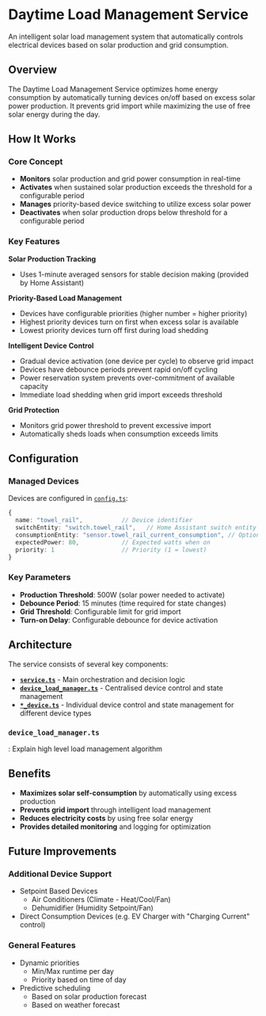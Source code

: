 # Daytime Load Management Service

An intelligent solar load management system that automatically controls electrical devices based on solar production and grid consumption.

## Overview

The Daytime Load Management Service optimizes home energy consumption by automatically turning devices on/off based on excess solar power production. It prevents grid import while maximizing the use of free solar energy during the day.

## How It Works

### Core Concept
- **Monitors** solar production and grid power consumption in real-time
- **Activates** when sustained solar production exceeds the threshold for a configurable period
- **Manages** priority-based device switching to utilize excess solar power
- **Deactivates** when solar production drops below threshold for a configurable period

### Key Features

**Solar Production Tracking**
- Uses 1-minute averaged sensors for stable decision making (provided by Home Assistant)

**Priority-Based Load Management**
- Devices have configurable priorities (higher number = higher priority)
- Highest priority devices turn on first when excess solar is available
- Lowest priority devices turn off first during load shedding

**Intelligent Device Control**
- Gradual device activation (one device per cycle) to observe grid impact
- Devices have debounce periods prevent rapid on/off cycling
- Power reservation system prevents over-commitment of available capacity
- Immediate load shedding when grid import exceeds threshold

**Grid Protection**
- Monitors grid power threshold to prevent excessive import
- Automatically sheds loads when consumption exceeds limits

## Configuration

### Managed Devices
Devices are configured in [`config.ts`](file:///Users/nickw/repos/home/home-assistant/martin-pl/digitalalchemy/src/services/daytime-load/config.ts):

```typescript
{
  name: "towel_rail",           // Device identifier
  switchEntity: "switch.towel_rail",   // Home Assistant switch entity
  consumptionEntity: "sensor.towel_rail_current_consumption", // Optional power monitoring
  expectedPower: 80,            // Expected watts when on
  priority: 1                   // Priority (1 = lowest)
}
```

### Key Parameters
- **Production Threshold**: 500W (solar power needed to activate)
- **Debounce Period**: 15 minutes (time required for state changes)
- **Grid Threshold**: Configurable limit for grid import
- **Turn-on Delay**: Configurable debounce for device activation

## Architecture

The service consists of several key components:

- **[`service.ts`](./service.ts)** - Main orchestration and decision logic
- **[`device_load_manager.ts`](./device_load_manager.ts)** - Centralised device control and state management
- **[`*_device.ts`](./_device.ts)** - Individual device control and state management for different device types

### `device_load_manager.ts`

<TODO>: Explain high level load management algorithm </TODO>

## Benefits

- **Maximizes solar self-consumption** by automatically using excess production
- **Prevents grid import** through intelligent load management
- **Reduces electricity costs** by using free solar energy
- **Provides detailed monitoring** and logging for optimization

## Future Improvements

### Additional Device Support

- Setpoint Based Devices
  - Air Conditioners (Climate - Heat/Cool/Fan)
  - Dehumidifier (Humidity Setpoint/Fan)
- Direct Consumption Devices (e.g. EV Charger with "Charging Current" control)

### General Features

- Dynamic priorities
  - Min/Max runtime per day
  - Priority based on time of day
- Predictive scheduling
  - Based on solar production forecast
  - Based on weather forecast

